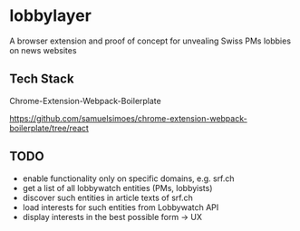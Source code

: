# lobbylayer
A browser extension and proof of concept for unvealing Swiss PMs lobbies on news websites

## Tech Stack

Chrome-Extension-Webpack-Boilerplate

https://github.com/samuelsimoes/chrome-extension-webpack-boilerplate/tree/react

## TODO

* enable functionality only on specific domains, e.g. srf.ch
* get a list of all lobbywatch entities (PMs, lobbyists)
* discover such entities in article texts of srf.ch
* load interests for such entities from Lobbywatch API 
* display interests in the best possible form -> UX
